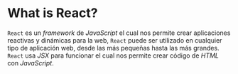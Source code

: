 # What is React?

`React` es un *framework* de *JavaScript* el cual nos permite crear aplicaciones reactivas y dinámicas para la web, `React` puede ser utilizado en cualquier tipo de aplicación web, desde las más pequeñas hasta las más grandes. `React` usa *JSX* para funcionar el cual nos permite crear código de *HTML* con *JavaScript*.